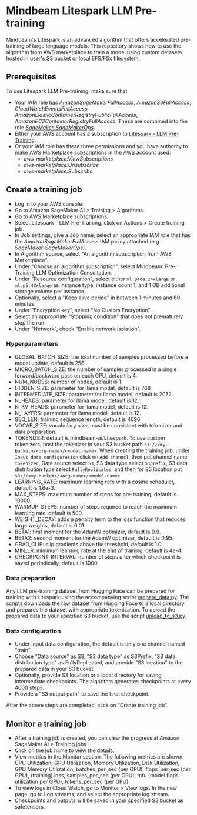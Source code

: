 # Mindbeam Litespark LLM Pre-training
Mindbeam's Litespark is an advanced algorithm that offers accelerated pre-training of large language models. This repository shows how to use the algorithm from AWS marketplace to train a model using custom datasets hosted in user's S3 bucket or local EFS/FSx filesystem.

## Prerequisites
To use Litespark LLM Pre-training, make sure that
- Your IAM role has *AmazonSageMakerFullAccess*, *AmazonS3FullAccess*, *CloudWatchEventsFullAccess*, *AmazonElasticContainerRegistryPublicFullAccess*, *AmazonEC2ContainerRegistryFullAccess*. These are combined into the role [*SageMaker-SageMakerOps*](arn:aws:iam::975050170529:role/service-role/SageMaker-SageMakerOps).
- Either your AWS account has a subscription to [Litespark - LLM Pre-Training](https://aws.amazon.com/marketplace/pp/prodview-hsoxija73l6xs?applicationId=AWSMPContessa&ref_=beagle&sr=0-1).
- Or your IAM role has these three permissions and you have authority to make AWS Marketplace subscriptions in the AWS account used:
  - *aws-marketplace:ViewSubscriptions*
  - *aws-marketplace:Unsubscribe*
  - *aws-marketplace:Subscribe*

## Create a training job
- Log in to your AWS console.
- Go to Amazon SageMaker AI > Training > Algorithms.
- Go to AWS Marketplace subscriptions.
- Select Litespark - LLM Pre-Training, click on Actions > Create training job.
- In Job settings, give a Job name, select an appropriate IAM role that has the *AmazonSageMakerFullAccess* IAM policy attached (e.g. *SageMaker-SageMakerOps*).
- In Algorithm source, select "An algorithm subscription from AWS Marketplace".
- Under "Choose an algorithm subscription", select Mindbeam: Pre-Training LLM Optimization Consultation.
- Under "Resource configuration", select either `ml.p4de.24xlarge` or `ml.p5.48xlarge` as instance type, instance count 1, and 1 GB additional storage volume per instance.
- Optionally, select a "Keep alive period" in between 1 minutes and 60 minutes.
- Under "Encryption key", select "No Custom Encryption".
- Select an appropriate "Stopping condition" that does not prematurely stop the run.
- Under "Network", check "Enable network isolation".

### Hyperparameters
- GLOBAL_BATCH_SIZE: the total number of samples processed before a model update, default is 256.
- MICRO_BATCH_SIZE: the number of samples processed in a single forward/backward pass on each GPU, default is 4.
- NUM_NODES: number of nodes, default is 1.
- HIDDEN_SIZE: parameter for llama model, default is 768.
- INTERMEDIATE_SIZE: parameter for llama model, default is 2072.
- N_HEADS: parameter for llama model, default is 12.
- N_KV_HEADS: parameter for llama model, default is 12.
- N_LAYERS: parameter for llama model, default is 12.
- SEQ_LEN: training sequence length, default is 4096.
- VOCAB_SIZE: vocabulary size, must be consistent with tokenizer and data preparation.
- TOKENIZER: default is mindbeam-ai/Litespark. To use custom tokenizers, host the tokenizer in your S3 bucket path `s3://<my-bucket>/<org-name>/<model-name>`. When creating the training job, under `Input data configuration` click on `Add channel`, then put channel name `tokenizer`, Data source select `S3`, S3 data type select `S3prefix`, S3 data distribution type select `FullyReplicated`, and then for S3 location put `s3://<my-bucket>/<org-name>/<model-name>`. 
- LEARNING_RATE: maximum learning rate with a cosine scheduler, default is 1.6e-3.
- MAX_STEPS: maximum number of steps for pre-training, default is 10000.
- WARMUP_STEPS: number of steps required to reach the maximum learning rate, default is 500.
- WEIGHT_DECAY: adds a penalty term to the loss function that reduces large weights, default is 0.01.
- BETA1: first moment for the AdamW optimizer, default is 0.9.
- BETA2: second moment for the AdamW optimizer, default is 0.95.
- GRAD_CLIP: clip gradients above the threshold, default is 1.0.
- MIN_LR: minimum learning rate at the end of training, default is 4e-4.
- CHECKPOINT_INTERVAL: number of steps after which checkpoint is saved periodically, default is 1000.

### Data preparation
Any LLM pre-training dataset from Hugging Face can be prepared for training with Litespark using the accompanying script [prepare_data.py](https://github.com/Mindbeam-AI/Litespark-aws-marketplace/blob/main/prepare_dataset/prepare_data.py). The scripts downloads the raw dataset from Hugging Face to a local directory and prepares the dataset with appropriate tokenization. To upload the prepared data to your specified S3 bucket, use the script [upload_to_s3.py](https://github.com/Mindbeam-AI/Litespark-aws-marketplace/blob/main/prepare_dataset/upload_to_s3.py).

### Data configuration
- Under Input data configuration, the default is only one channel named "train".
- Choose "Data source" as S3, "S3 data type" as S3Prefix, "S3 data distribution type" as FullyReplicated, and provide "S3 location" to the prepared data in your S3 bucket.
- Optionally, provide S3 location or a local directory for saving intermediate checkpoints. The algorithm generates checkpoints at every 4000 steps.
- Provide a "S3 output path" to save the final checkpoint.

After the above steps are completed, click on "Create training job". 

## Monitor a training job
- After a training job is created, you can view the progress at Amazon SageMaker AI > Training jobs.
- Click on the job name to view the details.
- View metrics in the Monitor section. The following metrics are shown: CPU Utilization, GPU Utilization, Memory Utilization, Disk Utilization, GPU Memory Utilization, batches_per_sec (per GPU), flops_per_sec (per GPU), (training) loss, samples_per_sec (per GPU), mfu (model flops utilization per GPU), tokens_per_sec (per GPU).
- To view logs in Cloud Watch, go to Monitor > View logs. In the new page, go to Log streams, and select the appropriate log stream.
- Checkpoints and outputs will be saved in your specified S3 bucket as safetensors.
